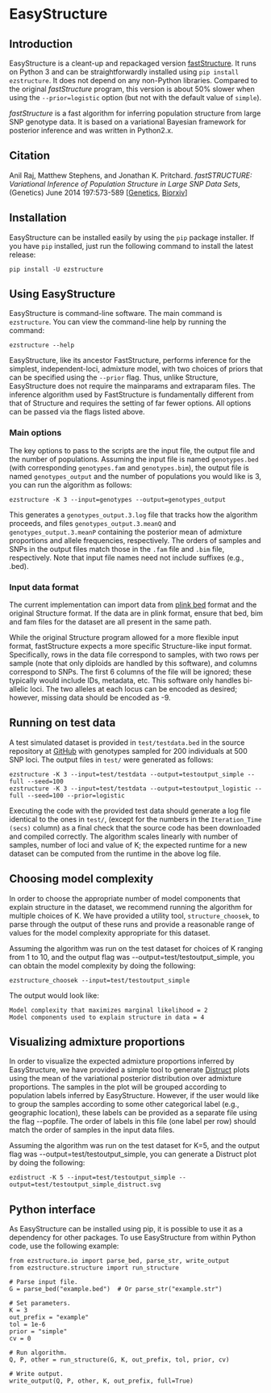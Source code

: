 # EasyStructure

## Introduction

EasyStructure is a cleant-up and repackaged version [fastStructure](https://github.com/rajanil/fastStructure). It runs on Python 3 and
can be straightforwardly installed using `pip install ezstructure`. It does not depend on any
non-Python libraries. Compared to the original *fastStructure* program, this version is about 50%
slower when using the `--prior=logistic` option (but not with the default value of `simple`).

*fastStructure* is a fast algorithm for inferring population structure from large SNP genotype data.
It is based on a variational Bayesian framework for posterior inference and was written in Python2.x.


## Citation

Anil Raj, Matthew Stephens, and Jonathan K. Pritchard. *fastSTRUCTURE: Variational Inference of
Population Structure in Large SNP Data Sets*, (Genetics) June 2014 197:573-589
[[Genetics](https://www.genetics.org/content/197/2/573.full),
[Biorxiv](https://biorxiv.org/content/early/2013/12/02/001073)]


## Installation

EasyStructure can be installed easily by using the `pip` package installer.
If you have `pip` installed, just run the following command to install the latest release:

    pip install -U ezstructure


## Using EasyStructure

EasyStructure is command-line software. The main command is `ezstructure`. You can view the
command-line help by running the command:

    ezstructure --help

EasyStructure, like its ancestor FastStructure, performs inference for the simplest, independent-loci,
admixture model, with two choices of priors that can be specified using the `--prior` flag.
Thus, unlike Structure, EasyStructure does not require the mainparams and extraparam files.
The inference algorithm used by FastStructure is fundamentally different from that of Structure and
requires the setting of far fewer options. All options can be passed via the flags listed above.


### Main options

The key options to pass to the scripts are the input file, the output file and the number of populations.
Assuming the input file is named `genotypes.bed` (with corresponding `genotypes.fam` and `genotypes.bim`),
the output file is named `genotypes_output` and the number of populations you would like is 3,
you can run the algorithm as follows:

    ezstructure -K 3 --input=genotypes --output=genotypes_output

This generates a `genotypes_output.3.log` file that tracks how the algorithm proceeds, and files
`genotypes_output.3.meanQ` and `genotypes_output.3.meanP` containing the posterior mean of
admixture proportions and allele frequencies, respectively. The orders of samples and
SNPs in the output files match those in the `.fam` file and `.bim` file, respectively.
Note that input file names need not include suffixes (e.g., .bed).


### Input data format

The current implementation can import data from [plink bed](https://zzz.bwh.harvard.edu/plink/binary.shtml)
format and the original Structure format. If the data are in plink format, ensure that
bed, bim and fam files for the dataset are all present in the same path.

While the original Structure program allowed for a more flexible input format, fastStructure expects a more
specific Structure-like input format. Specifically, rows in the data file correspond to samples, with two rows per sample
(note that only diploids are handled by this software), and columns correspond to SNPs. The first 6 columns
of the file will be ignored; these typically would include IDs, metadata, etc. This software only
handles bi-allelic loci. The two alleles at each locus can be encoded as desired; however, missing data
should be encoded as -9.


## Running on test data

A test simulated dataset is provided in `test/testdata.bed` in the source repository at
[GitHub](https://github.com/Jerrythafast/ezstructure) with genotypes sampled for
200 individuals at 500 SNP loci. The output files in `test/` were generated as follows:

    ezstructure -K 3 --input=test/testdata --output=testoutput_simple --full --seed=100
    ezstructure -K 3 --input=test/testdata --output=testoutput_logistic --full --seed=100 --prior=logistic

Executing the code with the provided test data should generate a log file identical to the ones in `test/`,
(except for the numbers in the `Iteration_Time (secs)` column) as a final check that the source code
has been downloaded and compiled correctly. The algorithm scales linearly with number of samples,
number of loci and value of K; the expected runtime for a new dataset can be computed from the runtime in the above log file.


## Choosing model complexity

In order to choose the appropriate number of model components that explain structure in the dataset,
we recommend running the algorithm for multiple choices of K. We have provided a utility tool,
`structure_choosek`, to parse through the output of these runs and provide a reasonable range of
values for the model complexity appropriate for this dataset.

Assuming the algorithm was run on the test dataset for choices of K ranging from 1 to 10, and
the output flag was --output=test/testoutput_simple, you can obtain the model complexity
by doing the following:

    ezstructure_choosek --input=test/testoutput_simple

The output would look like:

    Model complexity that maximizes marginal likelihood = 2
    Model components used to explain structure in data = 4


## Visualizing admixture proportions

In order to visualize the expected admixture proportions inferred by EasyStructure, we have
provided a simple tool to generate [Distruct](https://web.stanford.edu/group/rosenberglab/distruct.html)
plots using the mean of the variational posterior distribution over admixture proportions.
The samples in the plot will be grouped according to population labels inferred by EasyStructure.
However, if the user would like to group the samples according to some other categorical label
(e.g., geographic location), these labels can be provided as a separate file using the flag --popfile.
The order of labels in this file (one label per row) should match the order of samples in the input data files.

Assuming the algorithm was run on the test dataset for K=5, and
the output flag was --output=test/testoutput_simple, you can generate a Distruct plot
by doing the following:

    ezdistruct -K 5 --input=test/testoutput_simple --output=test/testoutput_simple_distruct.svg


## Python interface

As EasyStructure can be installed using pip, it is possible to use it as a dependency for other
packages. To use EasyStructure from within Python code, use the following example:

    from ezstructure.io import parse_bed, parse_str, write_output
    from ezstructure.structure import run_structure

    # Parse input file.
    G = parse_bed("example.bed")  # Or parse_str("example.str")

    # Set parameters.
    K = 3
    out_prefix = "example"
    tol = 1e-6
    prior = "simple"
    cv = 0

    # Run algorithm.
    Q, P, other = run_structure(G, K, out_prefix, tol, prior, cv)

    # Write output.
    write_output(Q, P, other, K, out_prefix, full=True)
